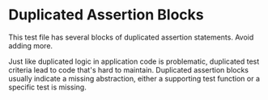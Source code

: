 # Duplicated Assertion Blocks

This test file has several blocks of duplicated assertion statements. Avoid adding more.

Just like duplicated logic in application code is problematic, duplicated test criteria lead to code that's hard to maintain. Duplicated assertion blocks usually indicate a missing abstraction, either a supporting test function or a specific test is missing.